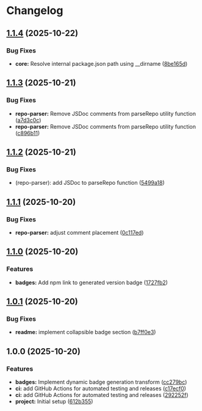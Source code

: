 # Changelog

## [1.1.4](https://github.com/ioncakephper/markdown-magic-transform-badges/compare/v1.1.3...v1.1.4) (2025-10-22)


### Bug Fixes

* **core:** Resolve internal package.json path using __dirname ([8be165d](https://github.com/ioncakephper/markdown-magic-transform-badges/commit/8be165d38d8e90e4c73ac4d31d4d03107970d8d2))

## [1.1.3](https://github.com/ioncakephper/markdown-magic-transform-badges/compare/v1.1.2...v1.1.3) (2025-10-21)


### Bug Fixes

* **repo-parser:** Remove JSDoc comments from parseRepo utility function ([a7d3c0c](https://github.com/ioncakephper/markdown-magic-transform-badges/commit/a7d3c0c7e350c6b228a1ac1b7fa64cb8cd878f1e))
* **repo-parser:** Remove JSDoc comments from parseRepo utility function ([c896b11](https://github.com/ioncakephper/markdown-magic-transform-badges/commit/c896b11962356c734fb5d5deddc3bad440aa994f))

## [1.1.2](https://github.com/ioncakephper/markdown-magic-transform-badges/compare/v1.1.1...v1.1.2) (2025-10-21)

### Bug Fixes

- (repo-parser): add JSDoc to parseRepo function ([5499a18](https://github.com/ioncakephper/markdown-magic-transform-badges/commit/5499a18d358116fd1611ec750734a6c2f213c108))

## [1.1.1](https://github.com/ioncakephper/markdown-magic-transform-badges/compare/v1.1.0...v1.1.1) (2025-10-20)

### Bug Fixes

- **repo-parser:** adjust comment placement ([0c117ed](https://github.com/ioncakephper/markdown-magic-transform-badges/commit/0c117edcca399e1a81a0ca47c4e0f58f052d4ebd))

## [1.1.0](https://github.com/ioncakephper/markdown-magic-transform-badges/compare/v1.0.1...v1.1.0) (2025-10-20)

### Features

- **badges:** Add npm link to generated version badge ([1727fb2](https://github.com/ioncakephper/markdown-magic-transform-badges/commit/1727fb2196b45a23fd2eca569e952d5daff57e51))

## [1.0.1](https://github.com/ioncakephper/markdown-magic-transform-badges/compare/v1.0.0...v1.0.1) (2025-10-20)

### Bug Fixes

- **readme:** implement collapsible badge section ([b7ff0e3](https://github.com/ioncakephper/markdown-magic-transform-badges/commit/b7ff0e31263e3a5726caee6569c11069431542ec))

## 1.0.0 (2025-10-20)

### Features

- **badges:** Implement dynamic badge generation transform ([cc279bc](https://github.com/ioncakephper/markdown-magic-transform-badges/commit/cc279bc1757557933b83f6c8454fae1c82092c79))
- **ci:** add GitHub Actions for automated testing and releases ([c17ecf0](https://github.com/ioncakephper/markdown-magic-transform-badges/commit/c17ecf0ae8bec14bef228fb31a07d2fb24fcaea1))
- **ci:** add GitHub Actions for automated testing and releases ([292252f](https://github.com/ioncakephper/markdown-magic-transform-badges/commit/292252ffbd90f10e79d22f67377ba7cd35293643))
- **project:** Initial setup ([612b355](https://github.com/ioncakephper/markdown-magic-transform-badges/commit/612b355b0675087353caf0576c7e2910aa933a42))
